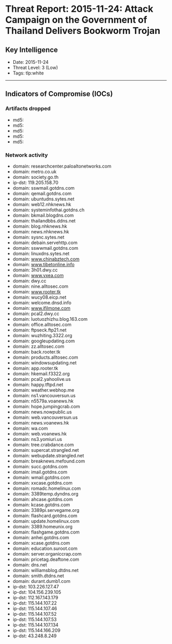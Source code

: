 # Threat Report: 2015-11-24: Attack Campaign on the Government of Thailand Delivers Bookworm Trojan


## Key Intelligence
* Date: 2015-11-24
* Threat Level: 3 (Low)
* Tags: tlp:white

---

## Indicators of Compromise (IOCs)
### Artifacts dropped
* md5: <md5>
* md5: <md5>
* md5: <md5>
* md5: <md5>
* md5: <md5>

### Network activity
* domain: researchcenter.paloaltonetworks.com
* domain: metro.co.uk
* domain: society.go.th
* ip-dst: 119.205.158.70
* domain: sswmail.gotdns.com
* domain: qemail.gotdns.com
* domain: ubuntudns.sytes.net
* domain: web12.nhknews.hk
* domain: systeminfothai.gotdns.ch
* domain: bkmail.blogdns.com
* domain: thailandbbs.ddns.net
* domain: blog.nhknews.hk
* domain: news.nhknews.hk
* domain: sysnc.sytes.net
* domain: debain.servehttp.com
* domain: sswwmail.gotdns.com
* domain: linuxdns.sytes.net
* domain: www.chinabztech.com
* domain: www.tibetonline.info
* domain: 3h01.dwy.cc
* domain: www.vxea.com
* domain: dwy.cc
* domain: nine.alltosec.com
* domain: www.rooter.tk
* domain: wucy08.eicp.net
* domain: welcome.dnsd.info
* domain: www.ifilmone.com
* domain: pcal2.dwy.cc
* domain: luotuozhizhu.blog.163.com
* domain: office.alltosec.com
* domain: ftpseck.ftp21.net
* domain: wuzhiting.3322.org
* domain: googleupdating.com
* domain: zz.alltosec.com
* domain: back.rooter.tk
* domain: products.alltosec.com
* domain: windowsupdating.net
* domain: app.rooter.tk
* domain: hkemail.f3322.org
* domain: pcal2.yahoolive.us
* domain: happy.tftpd.net
* domain: weather.webhop.me
* domain: ns1.vancouversun.us
* domain: n5579a.voanews.hk
* domain: hope.jumpingcrab.com
* domain: news.nowpublic.us
* domain: web.vancouversun.us
* domain: news.voanews.hk
* domain: wa.com
* domain: web.voanews.hk
* domain: ns3.yomiuri.us
* domain: tree.crabdance.com
* domain: supercat.strangled.net
* domain: webupdate.strangled.net
* domain: breaknews.mefound.com
* domain: succ.gotdns.com
* domain: imail.gotdns.com
* domain: wmail.gotdns.com
* domain: xxcase.gotdns.com
* domain: romadc.homelinux.com
* domain: 3389temp.dyndns.org
* domain: ahcase.gotdns.com
* domain: kcase.gotdns.com
* domain: 3389pi.servegame.org
* domain: flashcard.gotdns.com
* domain: update.homelinux.com
* domain: 3389.homeunix.org
* domain: flashgame.gotdns.com
* domain: anhei.gotdns.com
* domain: xcase.gotdns.com
* domain: education.suroot.com
* domain: server.organiccrap.com
* domain: pricetag.deaftone.com
* domain: dns.net
* domain: williamsblog.dtdns.net
* domain: smith.dtdns.net
* domain: durant.dumb1.com
* ip-dst: 103.226.127.47
* ip-dst: 104.156.239.105
* ip-dst: 112.167.143.179
* ip-dst: 115.144.107.22
* ip-dst: 115.144.107.46
* ip-dst: 115.144.107.52
* ip-dst: 115.144.107.53
* ip-dst: 115.144.107.134
* ip-dst: 115.144.166.209
* ip-dst: 43.248.8.249
